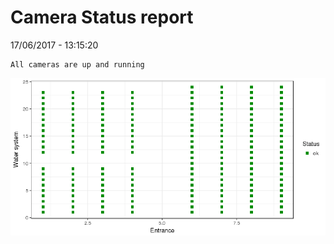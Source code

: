 Camera Status report
================
17/06/2017 - 13:15:20

    All cameras are up and running

![](camreport_files/figure-markdown_github/unnamed-chunk-2-1.png)
